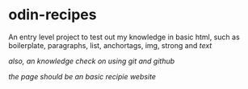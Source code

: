 # odin-recipes

An entry level project to test out my knowledge in basic html, such as boilerplate, paragraphs, list, anchortags, img, strong and <em> text

also, an knowledge check on using git and github

the page should be an basic recipie website